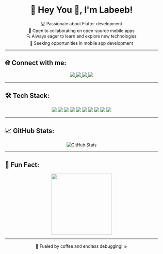 <h1 align="center">👋 Hey You 🫵, I'm Labeeb!</h1>

<p align="center">
  💻 Passionate about Flutter development <br>
  🤝 Open to collaborating on open-source mobile apps <br>
  🔍 Always eager to learn and explore new technologies <br>
  🚀 Seeking opportunities in mobile app development <br>
</p>

---

## 🌐 Connect with me:
<p align="center">
  <a href="https://www.facebook.com/share/18CnJFgNAc/">
    <img src="https://img.shields.io/badge/Facebook-1877F2?style=for-the-badge&logo=facebook&logoColor=white&borderRadius=50">
  </a>
  <a href="https://www.instagram.com/beb_k7">
    <img src="https://img.shields.io/badge/Instagram-E4405F?style=for-the-badge&logo=instagram&logoColor=white&borderRadius=50">
  </a>
 
  <a href="https://t.me/beb_k7">
    <img src="https://img.shields.io/badge/Telegram-26A5E4?style=for-the-badge&logo=telegram&logoColor=white&borderRadius=50">
  </a>
  <a href="mailto:labeeb.kaleessi@gmail.com">
    <img src="https://img.shields.io/badge/Gmail-D14836?style=for-the-badge&logo=gmail&logoColor=white&borderRadius=50">
  </a>
</p>

---

## 🛠 Tech Stack:
<p align="center">
  <img src="https://img.shields.io/badge/Dart-0175C2?style=for-the-badge&logo=dart&logoColor=white&borderRadius=50">
  <img src="https://img.shields.io/badge/Flutter-02569B?style=for-the-badge&logo=flutter&logoColor=white&borderRadius=50">
  <img src="https://img.shields.io/badge/CSS3-1572B6?style=for-the-badge&logo=css3&logoColor=white&borderRadius=50">
  <img src="https://img.shields.io/badge/HTML5-E34F26?style=for-the-badge&logo=html5&logoColor=white&borderRadius=50">
  <img src="https://img.shields.io/badge/Java-ED8B00?style=for-the-badge&logo=java&logoColor=white&borderRadius=50">
  <img src="https://img.shields.io/badge/Firebase-FFCA28?style=for-the-badge&logo=firebase&logoColor=black&borderRadius=50">
  <img src="https://img.shields.io/badge/MySQL-4479A1?style=for-the-badge&logo=mysql&logoColor=white&borderRadius=50">
  <img src="https://img.shields.io/badge/SQLite-003B57?style=for-the-badge&logo=sqlite&logoColor=white&borderRadius=50">
  <img src="https://img.shields.io/badge/C%2B%2B-00599C?style=for-the-badge&logo=c%2B%2B&logoColor=white&borderRadius=50">
  <img src="https://img.shields.io/badge/C%23-239120?style=for-the-badge&logo=c-sharp&logoColor=white&borderRadius=50">
</p>

---

## 📈 GitHub Stats:
<p align="center">
  <img src="https://github-readme-stats.vercel.app/api?username=LabeebK&show_icons=true&theme=radical" alt="GitHub Stats">
</p>

---

## 🎉 Fun Fact:
<p align="center">
  <img src="https://media.giphy.com/media/QTfX9Ejfra3ZmNxh6B/giphy.gif" width="200">
</p>

---

<p align="center">🚀 Fueled by coffee and endless debugging! ☕</p>
